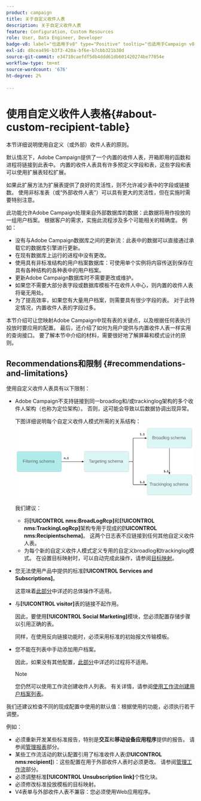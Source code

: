 ```yaml
---
product: campaign
title: 关于自定义收件人表
description: 关于自定义收件人表
feature: Configuration, Custom Resources
role: User, Data Engineer, Developer
badge-v8: label="也适用于v8" type="Positive" tooltip="也适用于Campaign v8"
exl-id: d8cea496-b3f3-420a-bf6e-b7cbb321b30d
source-git-commit: e34718caefdf5db4ddd61db601420274be77054e
workflow-type: tm+mt
source-wordcount: '676'
ht-degree: 2%

---
```


# 使用自定义收件人表格{#about-custom-recipient-table}

本节详细说明使用自定义（或外部）收件人表的原则。

默认情况下，Adobe Campaign提供了一个内置的收件人表，开箱即用的函数和进程将链接到此表中。 内置的收件人表具有许多预定义字段和表，这些字段和表可以使用扩展表轻松扩展。

如果此扩展方法为扩展表提供了良好的灵活性，则不允许减少表中的字段或链接数。 使用非标准表（或“外部收件人表”）可以具有更大的灵活性，但在实施时需要特别注意。

此功能允许Adobe Campaign处理来自外部数据库的数据：此数据将用作投放的一组用户档案。 根据客户的需求，实施此流程涉及多个可能相关的精确度。 例如：

* 没有与Adobe Campaign数据库之间的更新流：此表中的数据可以直接通过承载它的数据库引擎进行更新。
* 在现有数据库上运行的进程中没有更改。
* 使用具有非标准结构的用户档案数据库：可使用单个实例将内容传送到保存在具有各种结构的各种表中的用户档案。
* 更新Adobe Campaign数据库时不需要更改或维护。
* 如果您不需要大部分表字段或数据库模板不在收件人中心，则内置的收件人表将毫无用处。
* 为了提高效率，如果您有大量用户档案，则需要具有很少字段的表。 对于此特定情况，内置收件人表的字段过多。

本节介绍可让您映射Adobe Campaign中现有表的关键点，以及根据任何表执行投放时要应用的配置。 最后，还介绍了如何为用户提供与内置收件人表一样实用的查询接口。 要了解本节中介绍的材料，需要很好地了解屏幕和模式设计的原则。

## Recommendations和限制 {#recommendations-and-limitations}

使用自定义收件人表具有以下限制：

* Adobe Campaign不支持链接到同一broadlog和/或trackinglog架构的多个收件人架构（也称为定位架构）。 否则，这可能会导致以后数据协调出现异常。

  下图详细说明每个自定义收件人模式所需的关系结构：
  ![](assets/custom_recipient_limitation.png)

  我们建议：

   * 将&#x200B;**[!UICONTROL nms:BroadLogRcp]**&#x200B;和&#x200B;**[!UICONTROL nms:TrackingLogRcp]**&#x200B;架构专用于现成的&#x200B;**[!UICONTROL nms:Recipientschema]**。 这两个日志表不应链接到任何其他自定义收件人表。
   * 为每个新的自定义收件人模式定义专用的自定义broadlog和trackinglog模式。 在设置目标映射时，可以自动完成此操作，请参阅[目标映射](../../configuration/using/target-mapping.md)。

* 您无法使用产品中提供的标准&#x200B;**[!UICONTROL Services and Subscriptions]**。

  这意味着[此部分](../../delivery/using/managing-subscriptions.md)中详述的总体操作不适用。

* 与&#x200B;**[!UICONTROL visitor]**&#x200B;表的链接不起作用。

  因此，要使用&#x200B;**[!UICONTROL Social Marketing]**&#x200B;模块，您必须配置存储步骤以引用正确的表。

  同样，在使用反向链接功能时，必须采用标准的初始报文传输模板。

* 您不能在列表中手动添加用户档案。

  因此，如果没有其他配置，[此部分](../../platform/using/creating-and-managing-lists.md)中详述的过程将不适用。

  >[!NOTE]
  >
  >您仍然可以使用工作流创建收件人列表。 有关详情，请参阅[使用工作流创建用户档案列表](../../configuration/using/creating-a-profile-list-with-a-workflow.md)。

我们还建议检查不同的现成配置中使用的默认值：根据使用的功能，必须执行若干调整。

例如：

* 必须重新开发某些标准报告，特别是&#x200B;**交互**&#x200B;和&#x200B;**移动设备应用程序**&#x200B;提供的报告。 请参阅[管理报表](../../configuration/using/managing-reports.md)部分。
* 某些工作流活动的默认配置引用了标准收件人表(**[!UICONTROL nms:recipient]**)：这些配置在用于外部收件人表时必须更改。 请参阅[管理工作流](../../configuration/using/managing-workflows.md)部分。
* 必须调整标准&#x200B;**[!UICONTROL Unsubscription link]**&#x200B;个性化块。
* 必须修改标准投放模板的目标映射。
* V4表单与外部收件人表不兼容：您必须使用Web应用程序。
